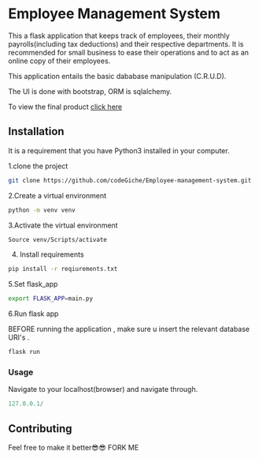 # Employee Management System

This a flask application that keeps track of employees, their monthly payrolls(including tax deductions) and their respective departments. It is recommended for small business to ease their operations and to act as an online copy of their employees.

This application entails the basic dababase manipulation (C.R.U.D).

The UI is done with bootstrap, ORM is sqlalchemy.


To view the final product [click here](https://employee-management-systemm.herokuapp.com/)




## Installation 


It is a requirement that you have Python3 installed in your computer.

1.clone the project

```bash
git clone https://github.com/codeGiche/Employee-management-system.git
```
2.Create a virtual environment
```bash
python -m venv venv
```
3.Activate the virtual environment
```bash
Source venv/Scripts/activate
```
4. Install requirements
```bash
pip install -r reqiurements.txt
```
5.Set flask_app 
```bash
export FLASK_APP=main.py
```
6.Run flask app

BEFORE running the application , make sure u insert the relevant database URI's .

```bash
flask run
```
     
### Usage
Navigate to your localhost(browser) and navigate through.
```python
127.0.0.1/
```

## Contributing
Feel free to make it better😎😎 FORK ME
